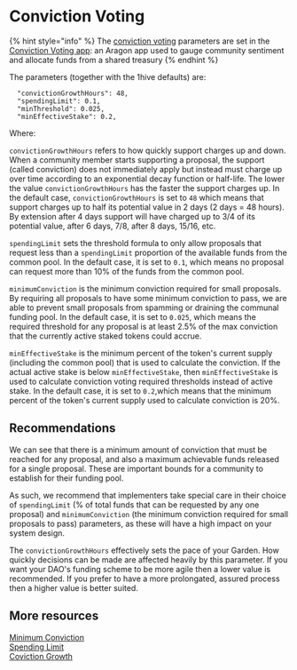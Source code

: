 # Conviction Voting

{% hint style="info" %}
The [conviction voting](../on-chain-governance/conviction-voting.md) parameters are set in the [Conviction Voting app](https://github.com/1Hive/conviction-voting-app): an Aragon app used to gauge community sentiment and allocate funds from a shared treasury
{% endhint %}

The parameters \(together with the 1hive defaults\) are:

```text
  "convictionGrowthHours": 48,
  "spendingLimit": 0.1,
  "minThreshold": 0.025,
  "minEffectiveStake": 0.2,
```

Where:

`convictionGrowthHours` refers to how quickly support charges up and down. When a community member starts supporting a proposal, the support \(called conviction\) does not immediately apply but instead must charge up over time according to an exponential decay function or half-life. The lower the value `convictionGrowthHours` has the faster the support charges up. In the default case, `convictionGrowthHours` is set to `48` which means that support charges up to half its potential value in 2 days \(2 days = 48 hours\). By extension after 4 days support will have charged up to 3/4 of its potential value, after 6 days, 7/8, after 8 days, 15/16, etc.

`spendingLimit` sets the threshold formula to only allow proposals that request less than a `spendingLimit` proportion of the available funds from the common pool. In the default case, it is set to `0.1`, which means no proposal can request more than 10% of the funds from the common pool.

`minimumConviction` is the minimum conviction required for small proposals. By requiring all proposals to have some minimum conviction to pass, we are able to prevent small proposals from spamming or draining the communal funding pool. In the default case, it is set to `0.025`, which means the required threshold for any proposal is at least 2.5% of the max conviction that the currently active staked tokens could accrue.

`minEffectiveStake` is the minimum percent of the token's current supply \(including the common pool\) that is used to calculate the conviction. If the actual active stake is below `minEffectiveStake`, then `minEffectiveStake` is used to calculate conviction voting required thresholds instead of active stake. In the default case, it is set to `0.2`,which means that the minimum percent of the token's current supply used to calculate conviction is 20%.

## Recommendations

We can see that there is a minimum amount of conviction that must be reached for any proposal, and also a maximum achievable funds released for a single proposal. These are important bounds for a community to establish for their funding pool.

As such, we recommend that implementers take special care in their choice of `spendingLimit` \(% of total funds that can be requested by any one proposal\) and `minimumConviction` \(the minimum conviction required for small proposals to pass\) parameters, as these will have a high impact on your system design.

The `convictionGrowthHours` effectively sets the pace of your Garden. How quickly decisions can be made are affected heavily by this parameter. If you want your DAO's funding scheme to be more agile then a lower value is recommended. If you prefer to have a more prolongated, assured process then a higher value is better suited.

## More resources

[Minimum Conviction](https://forum.1hive.org/t/cv-params-deep-dive-minimum-conviction-aka-minimum-threshold/4209)  
[Spending Limit](https://forum.1hive.org/t/cv-params-deep-dive-spending-limit-aka-max-ratio-beta/4208)  
[Coviction Growth](https://forum.1hive.org/t/cv-params-deep-dive-conviction-growth-aka-half-life/4207)

